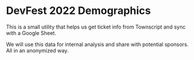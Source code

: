 # DevFest 2022 Demographics

This is a small utility that helps us get ticket info from Townscript and sync with a Google Sheet.

We will use this data for internal analysis and share with potential sponsors. All in an anonymized way.
